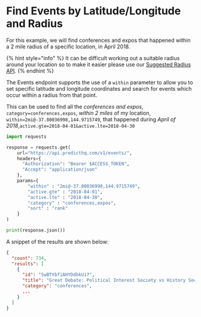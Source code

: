 # Find Events by Latitude/Longitude and Radius

For this example, we will find conferences and expos that happened within a 2 mile radius of a specific location, in April 2018.

{% hint style="info" %}
It can be difficult working out a suitable radius around your location so to make it easier please use our [Suggested Radius API](../../../../api/suggested-radius/get-suggested-radius.md).
{% endhint %}

The Events endpoint supports the use of a `within` parameter to allow you to set specific latitude and longitude coordinates and search for events which occur within a radius from that point.

This can be used to find all the _conferences and expos_, `category=conferences,expos`, _within 2 miles_ of my location, `within=2mi@-37.80036998,144.9715749`, that happened during _April of 2018_,`active.gte=2018-04-01&active.lte=2018-04-30`

```python
import requests

response = requests.get(
    url="https://api.predicthq.com/v1/events/",
    headers={
      "Authorization": "Bearer $ACCESS_TOKEN",
      "Accept": "application/json"
    },
    params={
        "within" : "2mi@-37.80036998,144.9715749",
        "active.gte" : "2018-04-01",
        "active.lte" : "2018-04-30",
        "category" : "conferences,expos",
        "sort" : "rank"
    }
)

print(response.json())
```

A snippet of the results are shown below:

```json
{
  "count": 734,
  "results": [
    {
      "id": "SwBTYbfiAHYDdbkUi7",
      "title": "Great Debate: Political Interest Society vs History Society",
      "category": "conferences",
      ...
    }
  ]
}
```
